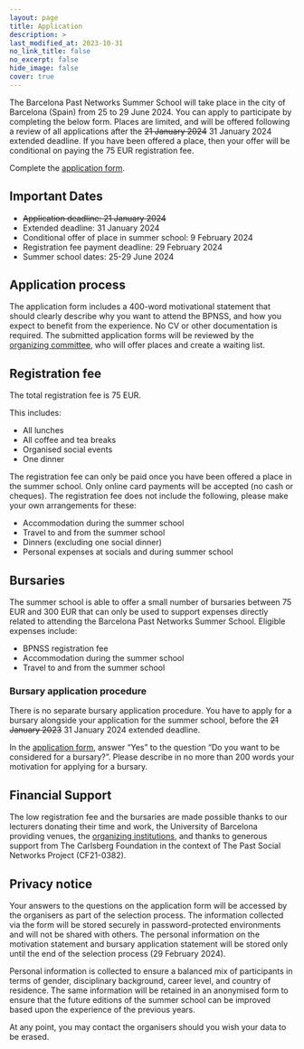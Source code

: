 ```yaml
---
layout: page
title: Application
description: >
last_modified_at: 2023-10-31
no_link_title: false 
no_excerpt: false 
hide_image: false
cover: true
---
```


The Barcelona Past Networks Summer School will take place in the city of Barcelona (Spain) from 25 to 29 June 2024. You can apply to participate by completing the below form. Places are limited, and will be offered following a review of all applications after the ~~21 January 2024~~ 31 January 2024 extended deadline. If you have been offered a place, then your offer will be conditional on paying the 75 EUR registration fee.

<!--Complete the [application form](/applicationform/).-->
Complete the [application form](https://docs.google.com/forms/d/e/1FAIpQLScRwiSxn8N7E7KRjwP2v8M1zaEqrbR5oXoBeUb0kbnP5AuZtg/viewform?usp=sf_link).


## Important Dates
* ~~Application deadline: 21 January 2024~~
* Extended deadline: 31 January 2024
* Conditional offer of place in summer school: 9 February 2024
* Registration fee payment deadline: 29 February 2024
* Summer school dates: 25-29 June 2024

## Application process
The application form includes a 400-word motivational statement that should clearly describe why you want to attend the BPNSS, and how you expect to benefit from the experience. No CV or other documentation is required. The submitted application forms will be reviewed by the [organizing committee](/team/#people), who will offer places and create a waiting list.

## Registration fee
The total registration fee is 75 EUR.

This includes:
* All lunches
* All coffee and tea breaks
* Organised social events
* One dinner

The registration fee can only be paid once you have been offered a place in the summer school. Only online card payments will be accepted (no cash or cheques).
The registration fee does not include the following, please make your own arrangements for these:
* Accommodation during the summer school
* Travel to and from the summer school
* Dinners (excluding one social dinner)
* Personal expenses at socials and during summer school

## Bursaries

The summer school is able to offer a small number of bursaries between 75 EUR and 300 EUR that can only be used to support expenses directly related to attending the Barcelona Past Networks Summer School. Eligible expenses include:
* BPNSS registration fee
* Accommodation during the summer school
* Travel to and from the summer school

### Bursary application procedure
There is no separate bursary application procedure. You have to apply for a bursary alongside your application for the summer school, before the ~~21 January 2023~~ 31 January 2024 extended deadline.

In the [application form](https://docs.google.com/forms/d/e/1FAIpQLScRwiSxn8N7E7KRjwP2v8M1zaEqrbR5oXoBeUb0kbnP5AuZtg/viewform?usp=sf_link), answer “Yes” to the question “Do you want to be considered for a bursary?”. 
Please describe in no more than 200 words your motivation for applying for a bursary.

## Financial Support

The low registration fee and the bursaries are made possible thanks to our lecturers donating their time and work, the University of Barcelona providing venues, the [organizing institutions](/team/#made-possible-thanks-to), and thanks to generous support from The Carlsberg Foundation in the context of The Past Social Networks Project (CF21-0382).

## Privacy notice
Your answers to the questions on the application form will be accessed by the organisers as part of the selection process. The information collected via the form will be stored securely in password-protected environments and will not be shared with others. The personal information on the motivation statement and bursary application statement will be stored only until the end of the selection process (29 February 2024). 

<!--A willingness to learn, as expressed in the motivational statement, is the primary criterion of evaluation.--> 
Personal information is collected to ensure a balanced mix of participants in terms of gender, disciplinary background, career level, and country of residence. The same information will be retained in an anonymised form to ensure that the future editions of the summer school can be improved based upon the experience of the previous years. 

At any point, you may contact the organisers should you wish your data to be erased.   
